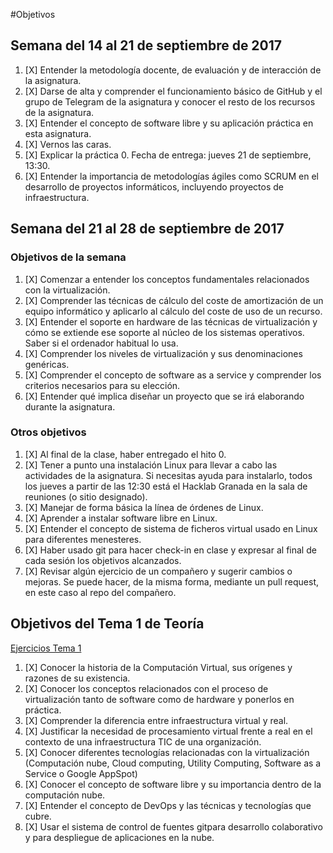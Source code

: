 #Objetivos 

## Semana del 14 al 21 de septiembre de 2017

1. [X]  Entender la metodología docente, de evaluación y de interacción de la asignatura.
2. [X]  Darse de alta y comprender el funcionamiento básico de GitHub y el grupo de Telegram de la asignatura y conocer el resto de los recursos de la asignatura.
3. [X]  Entender el concepto de software libre y su aplicación práctica en esta asignatura.
4. [X]  Vernos las caras.
5. [X]  Explicar la práctica 0. Fecha de entrega: jueves 21 de septiembre, 13:30.
6. [X]  Entender la importancia de metodologías ágiles como SCRUM en el desarrollo de proyectos informáticos, incluyendo proyectos de infraestructura.

## Semana del 21 al 28 de septiembre de 2017

### Objetivos de la semana 


1. [X]	Comenzar a entender los conceptos fundamentales relacionados con la virtualización.
2. [X]	Comprender las técnicas de cálculo del coste de amortización de un equipo informático y aplicarlo al cálculo del coste de uso de un recurso.
3. [X]	Entender el soporte en hardware de las técnicas de virtualización y cómo se extiende ese soporte al núcleo de los sistemas operativos. Saber si el ordenador habitual lo usa.
4. [X]	Comprender los niveles de virtualización y sus denominaciones genéricas.
5. [X]	Comprender el concepto de software as a service y comprender los criterios necesarios para su elección.
6. [X]	Entender qué implica diseñar un proyecto que se irá elaborando durante la asignatura.

### Otros objetivos 


1. [X]	Al final de la clase, haber entregado el hito 0.
2. [X]	Tener a punto una instalación Linux para llevar a cabo las actividades de la asignatura. Si necesitas ayuda para instalarlo, todos los jueves a partir de las 12:30 está el Hacklab Granada en la 	sala de reuniones (o sitio designado).
3. [X]	Manejar de forma básica la línea de órdenes de Linux.
4. [X]	Aprender a instalar software libre en Linux.
5. [X]	Entender el concepto de sistema de ficheros virtual usado en Linux para diferentes menesteres.
6. [X]	Haber usado git para hacer check-in en clase y expresar al final de cada sesión los objetivos alcanzados.
7. [X]	Revisar algún ejercicio de un compañero y sugerir cambios o mejoras. Se puede hacer, de la misma forma, mediante un pull request, en este caso al repo del compañero.



## Objetivos del Tema 1 de Teoría

[Ejercicios Tema 1](https://github.com/cvlolo/Ejercicios-IV/blob/master/Ejercicios_Tema1.md)

1. [X] Conocer la historia de la Computación Virtual, sus orígenes y razones de su existencia.
2. [X] Conocer los conceptos relacionados con el proceso de virtualización tanto de software como de hardware y ponerlos en práctica.
3. [X] Comprender la diferencia entre infraestructura virtual y real.
4. [X]  Justificar la necesidad de procesamiento virtual frente a real en el contexto de una infraestructura TIC de una organización.
5. [X]  Conocer diferentes tecnologías relacionadas con la virtualización (Computación nube, Cloud computing, Utility Computing, Software as a Service o Google AppSpot)
6. [X]  Conocer el concepto de software libre y su importancia dentro de la computación nube.
7. [X]  Entender el concepto de DevOps y las técnicas y tecnologías que cubre.
8. [X]  Usar el sistema de control de fuentes gitpara desarrollo colaborativo y para despliegue de aplicaciones en la nube.

